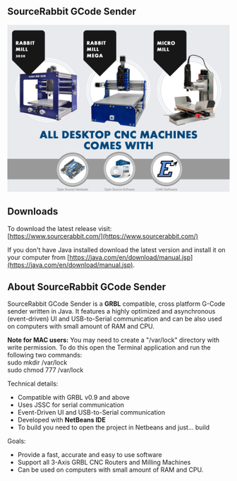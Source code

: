 SourceRabbit GCode Sender
------
<p align="center">
<a href="https://www.sourcerabbit.com"><img src="https://raw.githubusercontent.com/sourcerabbit/gcode-sender/master/Images/All-Machines.png" alt="SourceRabbit.com"></a>
</p>

Downloads
------

To download the latest release visit:<br>
[https://www.sourcerabbit.com/](https://www.sourcerabbit.com/)<br>

If you don't have Java installed download the latest version and install it on your computer from [https://java.com/en/download/manual.jsp](https://java.com/en/download/manual.jsp).

About SourceRabbit GCode Sender
------
SourceRabbit GCode Sender is a <b>GRBL</b> compatible, cross platform G-Code sender written in Java. It features a highly optimized and asynchronous (event-driven) UI and USB-to-Serial communication and can be also used on computers with small amount of RAM and CPU.

<b>Note for MAC users:</b> You may need to create a "/var/lock" directory with write permission. To do this open the Terminal application and run the following two commands: <br>
sudo mkdir /var/lock <br>
sudo chmod 777 /var/lock 

Technical details:
* Compatible with GRBL v0.9 and above
* Uses JSSC for serial communication
* Event-Driven UI and USB-to-Serial communication
* Developed with <b>NetBeans IDE</b>
* To build you need to open the project in Netbeans and just... build

Goals:
* Provide a fast, accurate and easy to use software
* Support all 3-Axis GRBL CNC Routers and Milling Machines
* Can be used on computers with small amount of RAM and CPU.
